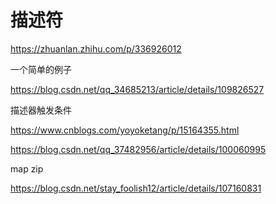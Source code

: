 # 描述符

https://zhuanlan.zhihu.com/p/336926012



一个简单的例子

https://blog.csdn.net/qq_34685213/article/details/109826527

描述器触发条件

https://www.cnblogs.com/yoyoketang/p/15164355.html

https://blog.csdn.net/qq_37482956/article/details/100060995

map zip

https://blog.csdn.net/stay_foolish12/article/details/107160831